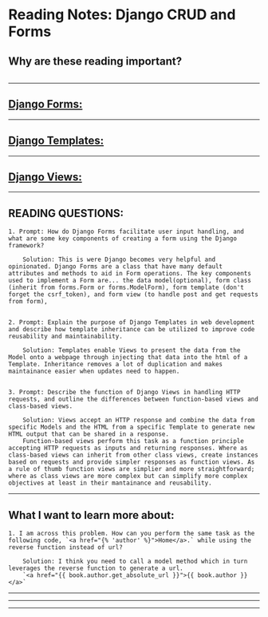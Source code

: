 
# **Reading Notes: Django CRUD and Forms**


## Why are these reading important?

```
```


---

## [**Django Forms:**](https://developer.mozilla.org/en-US/docs/Learn/Server-side/Django/Forms)


---

## [**Django Templates:**](https://developer.mozilla.org/en-US/docs/Learn/Server-side/Django/Home_page)


---

## [**Django Views:**](https://developer.mozilla.org/en-US/docs/Learn/Server-side/Django/Generic_views)


---

## READING QUESTIONS:


	1. Prompt: How do Django Forms facilitate user input handling, and what are some key components of creating a form using the Django framework?

		Solution: This is were Django becomes very helpful and opinionated. Django Forms are a class that have many default attributes and methods to aid in Form operations. The key components used to implement a Form are... the data model(optional), form class (inherit from forms.Form or forms.ModelForm), form template (don't forget the csrf_token), and form view (to handle post and get requests from form), 


	2. Prompt: Explain the purpose of Django Templates in web development and describe how template inheritance can be utilized to improve code reusability and maintainability.

		Solution: Templates enable Views to present the data from the Model onto a webpage through injecting that data into the html of a Template. Inheritance removes a lot of duplication and makes maintainance easier when updates need to happen.


	3. Prompt: Describe the function of Django Views in handling HTTP requests, and outline the differences between function-based views and class-based views.
	
		Solution: Views accept an HTTP response and combine the data from specific Models and the HTML from a specific Template to generate new HTML output that can be shared in a response. 
		Function-based views perform this task as a function principle accepting HTTP requests as inputs and returning responses. Where as class-based views can inherit from other class views, create instances based on requests and provide simpler responses as function views. As a rule of thumb function views are simplier and more straightforward; where as class views are more complex but can simplify more complex objectives at least in their mantainance and reusability.

---

## **What I want to learn more about:**

	1. I am across this problem. How can you perform the same task as the following code, `<a href="{% 'author' %}">Home</a>.` while using the reverse function instead of url? 

		Solution: I think you need to call a model method which in turn leverages the reverse function to generate a url. 
		`<a href="{{ book.author.get_absolute_url }}">{{ book.author }}</a>`

---
---
---
